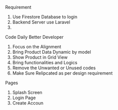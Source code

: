 Requirement
1. Use Firestore Database to login
2. Backend Server use Laravel
3.

Code Daily
Better Developer

1. Focus on the Alignment
2. Bring Product Data Dynamic by model
3. Show Product in Grid View
4. Bring functionalities and Logics
5. Remove the Unwanted or Unused codes
6. Make Sure Relipcated as per design requirement


Pages

1. Splash Screen
2. Login Page
3. Create Accoun




